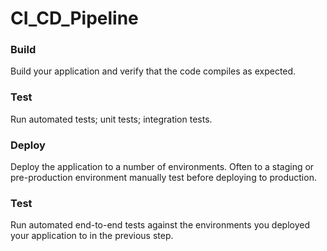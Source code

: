 # CI_CD_Pipeline

### Build

Build your application and verify that the code compiles as expected.

### Test

Run automated tests; unit tests; integration tests.

### Deploy

Deploy the application to a number of environments. Often to a staging or pre-production environment manually test before deploying to production.

### Test

Run automated end-to-end tests against the environments you deployed your application to in the previous step.
